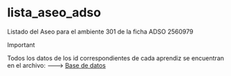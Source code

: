 # lista_aseo_adso
Listado del Aseo para el ambiente 301 de la ficha ADSO 2560979

> [!IMPORTANT]
> Todos los datos de los id correspondientes de cada aprendiz se encuentran en el archivo:
---> [Base de datos](db.sql)
